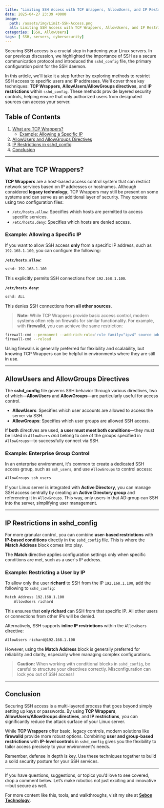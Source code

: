 ```yaml
---
title: "Limiting SSH Access with TCP Wrappers, AllowUsers, and IP Restrictions "
date: 2025-04-27 23:39 +0000
image:
  path: /assets/img/Limit-SSH-Access.png
  alt: Limiting SSH Access with TCP Wrappers, AllowUsers, and IP Restrictions
categories: [SSH, AllowUsers]
tags: [ SSH, servers, cybersecurity]
---
```


Securing SSH access is a crucial step in hardening your Linux servers. In our previous discussion, we highlighted the importance of SSH as a secure communication protocol and introduced the `sshd_config` file, the primary configuration point for the SSH daemon. 

In this article, we'll take it a step further by exploring methods to restrict SSH access to specific users and IP addresses. We'll cover three key techniques: **TCP Wrappers**, **AllowUsers/AllowGroups directives**, and **IP restrictions** within `sshd_config`. These methods provide layered security controls, helping ensure that only authorized users from designated sources can access your server.

## Table of Contents
1. [What are TCP Wrappers?](#what-are-tcp-wrappers)
   - [Example: Allowing a Specific IP](#example-allowing-a-specific-ip)
2. [AllowUsers and AllowGroups Directives](#allowusers-and-allowgroups-directives)
3. [IP Restrictions in sshd_config](#ip-restrictions-in-sshd_config)
4. [Conclusion](#conclusion)

---

## What are TCP Wrappers?

**TCP Wrappers** are a host-based access control system that can restrict network services based on IP addresses or hostnames. Although considered **legacy technology**, TCP Wrappers may still be present on some systems and can serve as an additional layer of security. They operate using two configuration files:

- `/etc/hosts.allow`: Specifies which hosts are permitted to access specific services.
- `/etc/hosts.deny`: Specifies which hosts are denied access.

### Example: Allowing a Specific IP

If you want to allow SSH access **only** from a specific IP address, such as `192.168.1.100`, you can configure the following:

**`/etc/hosts.allow`:**
```bash
sshd: 192.168.1.100
```
This explicitly permits SSH connections from `192.168.1.100`.

**`/etc/hosts.deny`:**
```bash
sshd: ALL
```
This denies SSH connections from **all other sources**.

> **Note:** While TCP Wrappers provide basic access control, modern systems often rely on firewalls for similar functionality. For example, with **firewalld**, you can achieve the same restriction:

```bash
firewall-cmd --permanent --add-rich-rule='rule family="ipv4" source address="192.168.1.100" service name="ssh" accept'
firewall-cmd --reload
```

Using firewalls is generally preferred for flexibility and scalability, but knowing TCP Wrappers can be helpful in environments where they are still in use.

---

## AllowUsers and AllowGroups Directives

The **sshd_config** file governs SSH behavior through various directives, two of which—**AllowUsers** and **AllowGroups**—are particularly useful for access control.

- **AllowUsers**: Specifies which user accounts are allowed to access the server via SSH.
- **AllowGroups**: Specifies which user groups are allowed SSH access.

If **both** directives are used, **a user must meet both conditions**—they must be listed in `AllowUsers` *and* belong to one of the groups specified in `AllowGroups`—to successfully connect via SSH.

### Example: Enterprise Group Control

In an enterprise environment, it's common to create a dedicated SSH access group, such as `ssh_users`, and use `AllowGroups` to control access:

```bash
AllowGroups ssh_users
```

If your Linux server is integrated with **Active Directory**, you can manage SSH access centrally by creating an **Active Directory group** and referencing it in `AllowGroups`. This way, only users in that AD group can SSH into the server, simplifying user management.

---

## IP Restrictions in sshd_config

For more granular control, you can combine **user-based restrictions** with **IP-based conditions** directly in the `sshd_config` file. This is where the **Match Address** block comes into play.

The **Match** directive applies configuration settings only when specific conditions are met, such as a user's IP address.

### Example: Restricting a User by IP

To allow only the user **richard** to SSH from the IP `192.168.1.100`, add the following to `sshd_config`:

```bash
Match Address 192.168.1.100
    AllowUsers richard
```

This ensures that **only richard** can SSH from that specific IP. All other users or connections from other IPs will be denied.

Alternatively, SSH supports **inline IP restrictions** within the `AllowUsers` directive:

```bash
AllowUsers richard@192.168.1.100
```

However, using the **Match Address** block is generally preferred for reliability and clarity, especially when managing complex configurations.

> **Caution:** When working with conditional blocks in `sshd_config`, be careful to structure your directives correctly. Misconfiguration can lock you out of SSH access!

---

## Conclusion

Securing SSH access is a multi-layered process that goes beyond simply setting up keys or passwords. By using **TCP Wrappers**, **AllowUsers/AllowGroups directives**, and **IP restrictions**, you can significantly reduce the attack surface of your Linux server.

While **TCP Wrappers** offer basic, legacy controls, modern solutions like **firewalld** provide more robust options. Combining **user and group-based restrictions** with **IP-level controls** in `sshd_config` gives you the flexibility to tailor access precisely to your environment's needs.

Remember, defense in depth is key. Use these techniques together to build a solid security posture for your SSH services.

--- 

If you have questions, suggestions, or topics you’d love to see covered, drop a comment below. Let’s make robotics not just exciting and innovative—but secure as well.

For more content like this, tools, and walkthroughs, visit my site at **[Sebos Technology](https://sebostechnology.com)**.